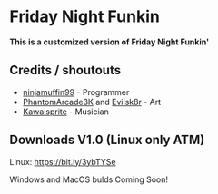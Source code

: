 # Friday Night Funkin

**This is a customized version of Friday Night Funkin'**

## Credits / shoutouts

- [ninjamuffin99](https://twitter.com/ninja_muffin99) - Programmer
- [PhantomArcade3K](https://twitter.com/phantomarcade3k) and [Evilsk8r](https://twitter.com/evilsk8r) - Art
- [Kawaisprite](https://twitter.com/kawaisprite) - Musician

## Downloads V1.0 (Linux only ATM)

Linux: https://bit.ly/3ybTYSe

Windows and MacOS bulds Coming Soon!
